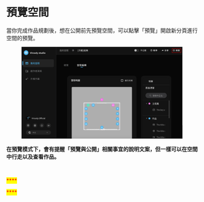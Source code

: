 # 預覽空間

當你完成作品規劃後，想在公開前先預覽空間，可以點擊「預覽」開啟新分頁進行空間的預覽。&#x20;

<figure><img src="../.gitbook/assets/Frame 46 (1).png" alt=""><figcaption></figcaption></figure>

**在預覽模式下，會有提醒「預覽與公開」相關事宜的說明文案，但一樣可以在空間中行走以及查看作品。**

<figure><img src="../.gitbook/assets/Frame 47.png" alt=""><figcaption></figcaption></figure>

<mark style="color:red;">****</mark>

<mark style="color:red;">****</mark>

